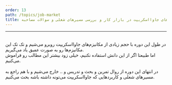 ```yaml
---
order: 13
path: /topics/job-market
title: گفتگو راجع به کاربردهای جاوااسکریپت در بازار کار و بررسی مسیرهای شغلی و سوالات مصاحبه
---
```


***

<br/>
در طول این دوره با حجم زیادی از مکانیزم‌های جاوااسکریپت روبرو می‌شیم و تک تک این مکانیزم‌ها رو به صورت عمیق یاد می‌گیریم.
<br/>
اما طبیعتا اگر از این دانش استفاده نکنیم، خیلی زود بیشتر این مطالب رو فراموش می‌کنیم.

<br/>
<br/>
در انتهای این دوره از روال تمرین و بحث و تدریس و .. خارج می‌شیم و با هم راجع به مسیرهای شغلی و کاربردهایی که جاوااسکریپت می‌تونه داشته باشه بحث می‌کنیم.